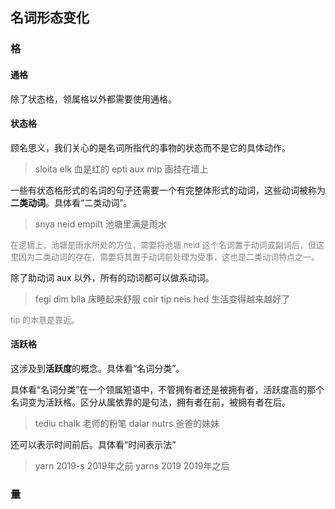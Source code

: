 ## 名词形态变化

### 格

#### 通格
除了状态格，领属格以外都需要使用通格。

#### 状态格
顾名思义，我们关心的是名词所指代的事物的状态而不是它的具体动作。

> sloita elk 血是红的
> epti aux mip 画挂在墙上

一些有状态格形式的名词的句子还需要一个有完整体形式的动词，这些动词被称为**二类动词**。具体看“二类动词”。

> snya neid empilt 池塘里满是雨水

<font color="grey" style="font-size: small">在逻辑上，池塘是雨水所处的方位，需要将池塘 neid 这个名词置于动词或副词后，但这里因为二类动词的存在，需要将其置于动词前处理为受事，这也是二类动词特点之一。</font>

除了助动词 aux 以外，所有的动词都可以做系动词。

> fegi dim blla 床睡起来舒服
> cnir tip neis hed 生活变得越来越好了

<font color="grey" style="font-size: small">tip 的本意是靠近。</font>

#### 活跃格

这涉及到**活跃度**的概念。具体看“名词分类”。

具体看“名词分类”在一个领属短语中，不管拥有者还是被拥有者，活跃度高的那个名词变为活跃格。区分从属依靠的是句法，拥有者在前，被拥有者在后。

> tediu chalk 老师的粉笔
> dalar nutrs 爸爸的妹妹

  还可以表示时间前后。具体看“时间表示法”

> yarn 2019-s    2019年之前
> yarns 2019     2019年之后

### 量
